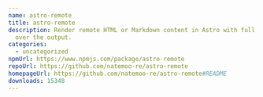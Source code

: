```yaml
---
name: astro-remote
title: astro-remote
description: Render remote HTML or Markdown content in Astro with full control
  over the output.
categories:
  - uncategorized
npmUrl: https://www.npmjs.com/package/astro-remote
repoUrl: https://github.com/natemoo-re/astro-remote
homepageUrl: https://github.com/natemoo-re/astro-remote#README
downloads: 15348
---
```

